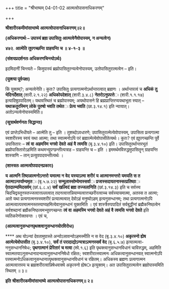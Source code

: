 +++
title = "श्रीभाष्यम् 04-01-02 आत्मत्वोपासनाधिकरणम्"

+++


**श्रीशारीरकमीमांसाभाष्ये** **आत्मत्वोपासनाधिकरणम्॥२॥**

**(अधिकरणार्थः – उपास्यं ब्रह्म उपासितुः आत्मत्वेनैवोपास्यम्, न अन्यत्वेन)**

**४७२**. **आत्मेति** **तूपगच्छन्ति** **ग्राहयन्ति** **च** **॥** **४**–**१**–**३** **॥**

**(संशयप्रदर्शनतः अधिकरणचिन्त्योऽर्थः)**

इदमिदानीं चिन्त्यते – किमुपास्यं ब्रह्मोपासितुरन्यत्वेनोपास्यम्, उतोपासितुरात्मत्वेन – इति।

**(युक्त्या पूर्वःपक्षः)**

किं युक्तम्?; अन्यत्वेनेति। कुतः? उपासितुः प्रत्यगात्मनोऽर्थान्तरत्वात् ब्रह्मणः । अर्थान्तरत्वं च **अधिकं** **तु** **भेदिनर्देशात्** (शारी.२.१.२२) **अधिकोपदेशात्** (शारी.३.४.८) **नेतरोऽनुपपत्ते**ः (शारी.१.१.१७) इत्यादिषूपपादितम्। यथावस्थितं च ब्रह्मोपास्यम्; अयथोपासने हि ब्रह्मप्राप्तिरप्ययथाभूता स्यात् – **यथाक्रतुरस्मिन्** **लोके** **पुरुषो** **भवति** **तथेत**ः **प्रेत्य** **भवति** (छा.३.१४.१) इति न्यायात्। अतोऽन्यत्वेनोपास्यमिति॥

**(सूत्रार्थवर्णनतः सिद्धान्तः)**

एवं प्राप्तेऽभिधीयते – आत्मेति तु – इति । तुशब्दोऽवधारणे; उपासितुरात्मेत्येवोपास्यम्, उपासिता प्रत्यगात्मा स्वशरीरस्य स्वयं यथा आत्मा; तथा स्वात्मनोऽपि परं ब्रह्मात्मेत्येवोपासीतेत्यर्थः। कुतः? एवं ह्युपगच्छन्ति पूर्वे उपासितारः – **त्वं** **वा** **अहमस्मि** **भगवो** **देवते** **अहं** **वै** **त्वमसि** (बृ.३.४.१०) इति। उपासितुरर्थान्तरभूतं ब्रह्मोपासितारोऽहमिति कथमभ्युपग्छन्तीत्यत्राह – ग्राहयन्ति च – इति । इममर्थमविरुद्धमुपासितॄन् ग्राहयन्ति शास्त्राणि – तान् प्रत्युपपादयन्तीत्यर्थः ।

**(शास्त्रतः आत्मत्वोपपादनप्रकारः)**

**य** **आत्मनि** **तिष्ठन्नात्मनोऽन्तरो** **यमात्मा** **न** **वेद** **यस्याऽत्मा** **शरीरं** **य** **आत्मानमन्तरो** **यमयति** **स** **त** **आत्माऽन्तर्याम्यमृत**ः (बृ.५.७.२२) **सन्मूलास्सोम्येमास्सर्वा**ः **प्रजास्सदायतनास्सत्प्रतिष्ठा**ः **ऐतदात्म्यमिदसर्वम्** (छां.६.८.४) **सर्वं** **खल्विदं** **ब्रह्म** **तज्जलानिति** (छां.३.१४.३) इति च सर्वस्य चिदचिद्वस्तुनस्तज्जत्वात्तल्लत्वात् तदनत्वात्तन्नियाम्यत्वात्तच्छरीरत्वाच्च सर्वस्यायमात्मा, अतस्स त आत्मा; अतो यथा प्रत्यगात्मनस्स्वशरीरं प्रत्यात्मत्वात् देवोऽहं मनुष्योऽहम् इत्यनुसन्धानम्; तथा प्रत्यगात्मनोऽपि आत्मत्वात्परमात्मनस्तस्याप्यहमित्येवानुसन्धानं युक्तमिति । एवं शास्त्रैरुपपादितं सर्वबुद्धीनां ब्रह्मैकनिष्ठत्वेन सर्वशब्दानां ब्रह्मैकनिष्ठत्वमभ्युपगच्छन्तः **त्वं** **वा** **अहमस्मि** **भगवो** **देवते** **अहं** **वै** **त्वमसि** **भगवो** **देवते** इति व्यतिकरेणोक्तवन्तः । एवं च,

**(आत्मत्वानुसन्धानपृथक्त्वानुसन्धानयोरविरोधः)**

**** अथ योऽन्यां देवतामुपास्ते अन्योऽसावन्योऽहमस्मीति न स वेद (बृ.३.४.१०) **अकृत्स्नो** **ह्येष** **आत्मेत्येवोपासीत** (बृ.३.४.१०), **सर्वं** **तं** **परादाद्योऽन्यत्राऽत्मनस्सर्वं** **वेद** (बृ.६.५.७) इत्यात्मत्वा-ननुसन्धाननिषेधः; **पृथगात्मानं** **प्रेरितारं** **च** **मत्वा** (श्वे.१.६) इति पृथक्त्वानुसन्धानविधानं चाविरुद्धम्, अहमिति स्वात्मतयाऽनुसन्धानादन्यत्वानुसन्धाननिषेधो रक्षितः; स्वशरीरात्स्वात्मनः अधिकत्वानुसन्धानवत् स्वात्मनोऽपि परमात्मनोऽधिकत्वानुसन्धानात्पृथक्त्वानुसन्धानविधानं च रक्षितम्। अधिकस्य ब्रह्मणः प्रत्यगात्मन आत्मत्वात्तस्य च ब्रह्मशरीरत्वान्निषेधवाक्ये
अकृत्स्नो ह्येष**ः** इत्युक्तम्। अत उपासितुरात्मत्वेन ब्रह्मोपास्यमिति स्थितम् ॥ ३॥

**इति** **श्रीशारीरकमीमांसाभाष्ये** **आत्मत्वोपासनाधिकरणम्॥** **२॥**


